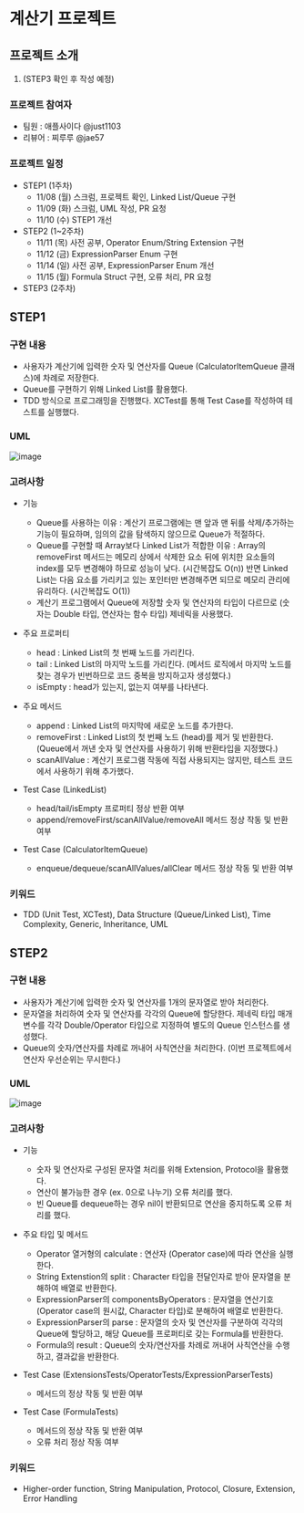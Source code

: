 # 계산기 프로젝트

## 프로젝트 소개
1. (STEP3 확인 후 작성 예정)

### 프로젝트 참여자
   - 팀원 : 애플사이다 @just1103
   - 리뷰어 : 찌루루 @jae57

### 프로젝트 일정
* STEP1 (1주차)
   - 11/08 (월) 스크럼, 프로젝트 확인, Linked List/Queue 구현
   - 11/09 (화) 스크럼, UML 작성, PR 요청
   - 11/10 (수) STEP1 개선
* STEP2 (1~2주차)
   - 11/11 (목) 사전 공부, Operator Enum/String Extension 구현
   - 11/12 (금) ExpressionParser Enum 구현
   - 11/14 (일) 사전 공부, ExpressionParser Enum 개선
   - 11/15 (월) Formula Struct 구현, 오류 처리, PR 요청
* STEP3 (2주차)

## STEP1
### 구현 내용
- 사용자가 계산기에 입력한 숫자 및 연산자를 Queue (CalculatorItemQueue 클래스)에 차례로 저장한다.
- Queue를 구현하기 위해 Linked List를 활용했다.
- TDD 방식으로 프로그래밍을 진행했다. XCTest를 통해 Test Case를 작성하여 테스트를 실행했다.

### UML
![image](https://user-images.githubusercontent.com/70856586/141853112-7f49d618-7d68-415b-aa86-b94b6f6bcc11.png)

### 고려사항
* 기능
   - Queue를 사용하는 이유 : 계산기 프로그램에는 맨 앞과 맨 뒤를 삭제/추가하는 기능이 필요하며, 임의의 값을 탐색하지 않으므로 Queue가 적절하다.
   - Queue를 구현할 때 Array보다 Linked List가 적합한 이유 : Array의 removeFirst 메서드는 메모리 상에서 삭제한 요소 뒤에 위치한 요소들의 index를 모두 변경해야 하므로 성능이 낮다. (시간복잡도 O(n)) 반면 Linked List는 다음 요소를 가리키고 있는 포인터만 변경해주면 되므로 메모리 관리에 유리하다. (시간복잡도 O(1))
   - 계산기 프로그램에서 Queue에 저장할 숫자 및 연산자의 타입이 다르므로 (숫자는 Double 타입, 연산자는 함수 타입) 제네릭을 사용했다.

* 주요 프로퍼티 
   - head : Linked List의 첫 번째 노드를 가리킨다.
   - tail : Linked List의 마지막 노드를 가리킨다. (메서드 로직에서 마지막 노드를 찾는 경우가 빈번하므로 코드 중복을 방지하고자 생성했다.)
   - isEmpty : head가 있는지, 없는지 여부를 나타낸다.

* 주요 메서드
   - append : Linked List의 마지막에 새로운 노드를 추가한다.
   - removeFirst : Linked List의 첫 번째 노드 (head)를 제거 및 반환한다. (Queue에서 꺼낸 숫자 및 연산자를 사용하기 위해 반환타입을 지정했다.)
   - scanAllValue : 계산기 프로그램 작동에 직접 사용되지는 않지만, 테스트 코드에서 사용하기 위해 추가했다. 

* Test Case (LinkedList)
   - head/tail/isEmpty 프로퍼티 정상 반환 여부
   - append/removeFirst/scanAllValue/removeAll 메서드 정상 작동 및 반환 여부

* Test Case (CalculatorItemQueue)
   - enqueue/dequeue/scanAllValues/allClear 메서드 정상 작동 및 반환 여부

### 키워드
- TDD (Unit Test, XCTest), Data Structure (Queue/Linked List), Time Complexity, Generic, Inheritance, UML

## STEP2
### 구현 내용
- 사용자가 계산기에 입력한 숫자 및 연산자를 1개의 문자열로 받아 처리한다. 
- 문자열을 처리하여 숫자 및 연산자를 각각의 Queue에 할당한다. 제네릭 타입 매개변수를 각각 Double/Operator 타입으로 지정하여 별도의 Queue 인스턴스를 생성했다.
- Queue의 숫자/연산자를 차례로 꺼내어 사칙연산을 처리한다. (이번 프로젝트에서 연산자 우선순위는 무시한다.)

### UML
![image](https://user-images.githubusercontent.com/70856586/141853001-fb1b7991-cea1-44f6-9413-da746e641ee7.png)

### 고려사항
* 기능
   - 숫자 및 연산자로 구성된 문자열 처리를 위해 Extension, Protocol을 활용했다.
   - 연산이 불가능한 경우 (ex. 0으로 나누기) 오류 처리를 했다.
   - 빈 Queue를 dequeue하는 경우 nil이 반환되므로 연산을 중지하도록 오류 처리를 했다.

* 주요 타입 및 메서드
   - Operator 열거형의 calculate : 연산자 (Operator case)에 따라 연산을 실행한다.
   - String Extenstion의 split : Character 타입을 전달인자로 받아 문자열을 분해하여 배열로 반환한다.
   - ExpressionParser의 componentsByOperators : 문자열을 연산기호 (Operator case의 원시값, Character 타입)로 분해하여 배열로 반환한다.
   - ExpressionParser의 parse : 문자열의 숫자 및 연산자를 구분하여 각각의 Queue에 할당하고, 해당 Queue를 프로퍼티로 갖는 Formula를 반환한다.
   - Formula의 result : Queue의 숫자/연산자를 차례로 꺼내어 사칙연산을 수행하고, 결과값을 반환한다. 

* Test Case (ExtensionsTests/OperatorTests/ExpressionParserTests)
   - 메서드의 정상 작동 및 반환 여부
* Test Case (FormulaTests)
   - 메서드의 정상 작동 및 반환 여부
   - 오류 처리 정상 작동 여부

### 키워드
- Higher-order function, String Manipulation, Protocol, Closure, Extension, Error Handling
